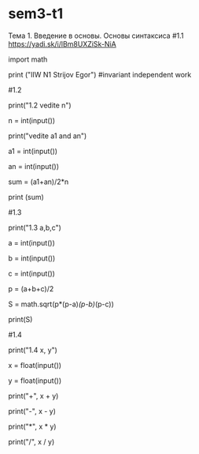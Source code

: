 # sem3-t1
Тема 1. Введение в основы. Основы синтаксиса
#1.1 https://yadi.sk/i/lBm8UXZiSk-NiA

import math

print ("IIW N1 Strijov Egor") #invariant independent work

#1.2

print("1.2 vedite n")

n = int(input())

print("vedite a1 and an")

a1 = int(input())

an = int(input())

sum = (a1+an)/2*n

print (sum)

#1.3

print("1.3 a,b,c")

a = int(input())

b = int(input())

c = int(input())

p = (a+b+c)/2

S = math.sqrt(p*(p-a)*(p-b)*(p-c))

print(S)

#1.4

print("1.4  x, y")

x = float(input())

y = float(input())

print("+", x + y)

print("-", x - y)

print("*", x * y)

print("/", x / y)
